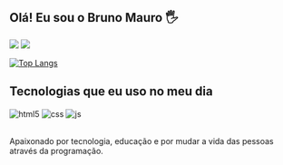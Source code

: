 ## Olá! Eu sou o Bruno Mauro 🖐️

<a href = "mailto:brunomtb08@gmail.com"><img src="https://img.shields.io/badge/-Gmail-%23333?style=for-the-badge&logo=gmail&logoColor=white" target="_blank"></a>
<a href="https://www.linkedin.com/in/brunosmauro/" target="_blank"><img src="https://img.shields.io/badge/-LinkedIn-%230077B5?style=for-the-badge&logo=linkedin&logoColor=white" target="_blank"></a><br/> 

[![Top Langs](https://github-readme-stats.vercel.app/api/top-langs/?username=brunosmauro&layout=compact)](https://github.com/brunosmauro/github-readme-stats)

## Tecnologias que eu uso no meu dia

<div style="display: inline_block">
  <img align="center" alt="html5" src="https://img.shields.io/badge/HTML5-E34F26?style=for-the-badge&logo=html5&logoColor=white" />
  <img align="center" alt="css" src="https://img.shields.io/badge/CSS3-1572B6?style=for-the-badge&logo=css3&logoColor=white" />
  <img align="center" alt="js" src="https://img.shields.io/badge/JavaScript-F7DF1E?style=for-the-badge&logo=javascript&logoColor=black" />
  <img_ align="center" alt="ts" src="https://img.shields.io/badge/TypeScript-007ACC?style=for-the-badge&logo=typescript&logoColor=white" />
  <img_ align="center" alt="react" src="https://img.shields.io/badge/React-20232A?style=for-the-badge&logo=react&logoColor=61DAFB" />
  <img_ align="center" alt="nodejs" src="https://img.shields.io/badge/Node.js-43853D?style=for-the-badge&logo=node.js&logoColor=white" />
</div><br/>

Apaixonado por tecnologia, educação e por mudar a vida das pessoas através da programação.

